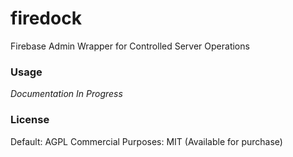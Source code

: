 # firedock
Firebase Admin Wrapper for Controlled Server Operations

### Usage

_Documentation In Progress_

### License

Default: AGPL
Commercial Purposes: MIT (Available for purchase)